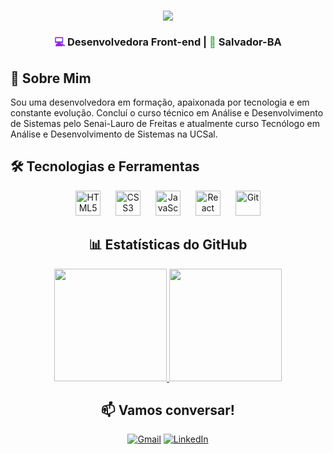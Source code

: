 <h1 align="center">
  <img src="https://readme-typing-svg.herokuapp.com/?font=Righteous&size=35&center=true&vCenter=true&width=500&height=70&duration=4000&lines=Olá,+eu+sou+a+Jaine!👋&color=8A2BE2" />
</h1>

<h3 align="center">
  <span style="color: #8A2BE2;">💻</span> Desenvolvedora Front-end | <span style="color: #4CAF50;">🌿</span> Salvador-BA
</h3>


## 🌱 Sobre Mim

Sou uma desenvolvedora em formação, apaixonada por tecnologia e em constante evolução.  Concluí o curso técnico em Análise e Desenvolvimento de Sistemas pelo Senai-Lauro de Freitas e atualmente curso Tecnólogo em Análise e Desenvolvimento de Sistemas na UCSal. 


## 🛠️ Tecnologias e Ferramentas

<div align="center">

  <img src="https://cdn.jsdelivr.net/gh/devicons/devicon@latest/icons/html5/html5-original.svg" alt="HTML5" width="40" height="40" style="margin: 0 10px;"/>
  <img src="https://cdn.jsdelivr.net/gh/devicons/devicon@latest/icons/css3/css3-original.svg" alt="CSS3" width="40" height="40" style="margin: 0 10px;"/>
  <img src="https://cdn.jsdelivr.net/gh/devicons/devicon@latest/icons/javascript/javascript-original.svg" alt="JavaScript" width="40" height="40" style="margin: 0 10px;"/>
  <img src="https://cdn.jsdelivr.net/gh/devicons/devicon@latest/icons/react/react-original.svg" alt="React" width="40" height="40" style="margin: 0 10px;"/>
  <img src="https://cdn.jsdelivr.net/gh/devicons/devicon@latest/icons/git/git-original.svg" alt="Git" width="40" height="40" style="margin: 0 10px;"/>

## 📊 Estatísticas do GitHub

<div align="center"> 
  <a href="https://github.com/Dacnis420"> 
    <img height="180em" src="https://github-readme-stats.vercel.app/api?username=Dacnis420&show_icons=true&theme=vue-dark&bg_color=0d1117&title_color=8A2BE2&icon_color=4CAF50&text_color=ffffff&border_color=8A2BE2" /> 
    <img height="180em" src="https://github-readme-stats.vercel.app/api/top-langs/?username=Dacnis420&layout=compact&theme=vue-dark&bg_color=0d1117&title_color=8A2BE2&icon_color=4CAF50&text_color=ffffff&border_color=8A2BE2" /> 
  </a> 
</div>

## 📫 Vamos conversar!

<div align="center">

[![Gmail](https://img.shields.io/badge/Gmail-D14836?style=for-the-badge&logo=gmail&logoColor=white)](mailto:dacnis.420@gmail.com)
[![LinkedIn](https://img.shields.io/badge/LinkedIn-0077B5?style=for-the-badge&logo=linkedin&logoColor=white)](https://www.linkedin.com/in/jaine-nascimento-5275a4209)
</div>

